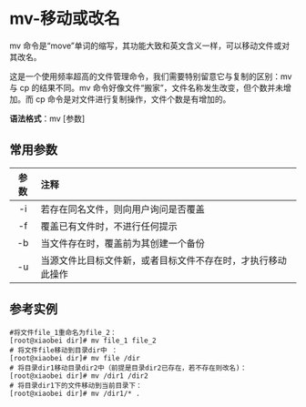 # mv-移动或改名

mv 命令是“move”单词的缩写，其功能大致和英文含义一样，可以移动文件或对其改名。

这是一个使用频率超高的文件管理命令，我们需要特别留意它与复制的区别：mv 与 cp 的结果不同。mv 命令好像文件“搬家”，文件名称发生改变，但个数并未增加。而 cp 命令是对文件进行复制操作，文件个数是有增加的。

**语法格式**：mv [参数]

## 常用参数

| 参数 | 注释                                                         |
| :--: | :----------------------------------------------------------- |
|  -i  | 若存在同名文件，则向用户询问是否覆盖                         |
|  -f  | 覆盖已有文件时，不进行任何提示                               |
|  -b  | 当文件存在时，覆盖前为其创建一个备份                         |
|  -u  | 当源文件比目标文件新，或者目标文件不存在时，才执行移动此操作 |

## 参考实例

```shell
#将文件file_1重命名为file_2：
[root@xiaobei dir]# mv file_1 file_2
# 将文件file移动到目录dir中 ：
[root@xiaobei dir]# mv file /dir
# 将目录dir1移动目录dir2中（前提是目录dir2已存在，若不存在则改名)：
[root@xiaobei dir]# mv /dir1 /dir2
# 将目录dir1下的文件移动到当前目录下：
[root@xiaobei dir]# mv /dir1/* .
```
